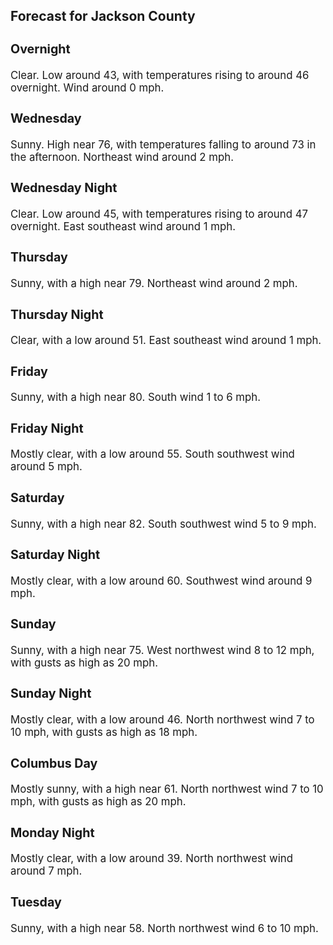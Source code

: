 <div>
   <h2>Forecast for Jackson County</h2>
   <p>
      <div style="font-size:120%">
         <h3>Overnight</h3>Clear. Low around 43, with temperatures rising to around 46 overnight. Wind around 0 mph.<br></div>
   </p>
   <p>
      <div style="font-size:120%">
         <h3>Wednesday</h3>Sunny. High near 76, with temperatures falling to around 73 in the afternoon. Northeast wind around 2 mph.<br></div>
   </p>
   <p>
      <div style="font-size:120%">
         <h3>Wednesday Night</h3>Clear. Low around 45, with temperatures rising to around 47 overnight. East southeast wind around 1 mph.<br></div>
   </p>
   <p>
      <div style="font-size:120%">
         <h3>Thursday</h3>Sunny, with a high near 79. Northeast wind around 2 mph.<br></div>
   </p>
   <p>
      <div style="font-size:120%">
         <h3>Thursday Night</h3>Clear, with a low around 51. East southeast wind around 1 mph.<br></div>
   </p>
   <p>
      <div style="font-size:120%">
         <h3>Friday</h3>Sunny, with a high near 80. South wind 1 to 6 mph.<br></div>
   </p>
   <p>
      <div style="font-size:120%">
         <h3>Friday Night</h3>Mostly clear, with a low around 55. South southwest wind around 5 mph.<br></div>
   </p>
   <p>
      <div style="font-size:120%">
         <h3>Saturday</h3>Sunny, with a high near 82. South southwest wind 5 to 9 mph.<br></div>
   </p>
   <p>
      <div style="font-size:120%">
         <h3>Saturday Night</h3>Mostly clear, with a low around 60. Southwest wind around 9 mph.<br></div>
   </p>
   <p>
      <div style="font-size:120%">
         <h3>Sunday</h3>Sunny, with a high near 75. West northwest wind 8 to 12 mph, with gusts as high as 20 mph.<br></div>
   </p>
   <p>
      <div style="font-size:120%">
         <h3>Sunday Night</h3>Mostly clear, with a low around 46. North northwest wind 7 to 10 mph, with gusts as high as 18 mph.<br></div>
   </p>
   <p>
      <div style="font-size:120%">
         <h3>Columbus Day</h3>Mostly sunny, with a high near 61. North northwest wind 7 to 10 mph, with gusts as high as 20 mph.<br></div>
   </p>
   <p>
      <div style="font-size:120%">
         <h3>Monday Night</h3>Mostly clear, with a low around 39. North northwest wind around 7 mph.<br></div>
   </p>
   <p>
      <div style="font-size:120%">
         <h3>Tuesday</h3>Sunny, with a high near 58. North northwest wind 6 to 10 mph.<br></div>
   </p>
</div>
